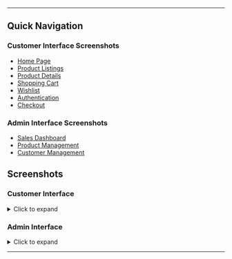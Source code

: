 
---

## Quick Navigation

### Customer Interface Screenshots
- [Home Page](#home-page-screenshot)
- [Product Listings](#product-listings-screenshot)
- [Product Details](#product-details-screenshot)
- [Shopping Cart](#shopping-cart-screenshot)
- [Wishlist](#wishlist-screenshot)
- [Authentication](#authentication-screenshots)
- [Checkout](#checkout-screenshot)

### Admin Interface Screenshots
- [Sales Dashboard](#sales-dashboard-screenshot)
- [Product Management](#product-management-screenshot)
- [Customer Management](#customer-management-screenshot)



## Screenshots

### Customer Interface

<details>
<summary>Click to expand</summary>

#### Home Page
![Home Page](./screenshots/SS/home_page.JPG)
*Engaging landing page with featured products and categories*

#### Product Listings
![Product Listings](./screenshots/SS/Product_listings.JPG)
*Comprehensive product catalog with advanced filtering*

#### Product Details
![Product Details](./screenshots/SS/Product_details.JPG)
*Detailed product information with high-resolution images*

#### Shopping Cart
![Shopping Cart](./screenshots/SS/cart.jpg)
*Intuitive cart management system*

#### Wishlist
![Wishlist](./screenshots/SS/wishlist.jpg)
*Personal wishlist for saved items*

#### Authentication
![Login Page](./screenshots/SS/login.JPG)
*Secure user login system*

![Sign-Up Page](./screenshots/SS/signup.JPG)
*User-friendly registration process*

#### Checkout
![Checkout](./screenshots/SS/checkout.JPG)
*Streamlined checkout experience*
</details>

### Admin Interface

<details>
<summary>Click to expand</summary>

#### Sales Dashboard
![Sales Overview](./screenshots/SS/Sales_Overview.JPG)
*Comprehensive sales analytics and reporting*

#### Product Management
![Manage Products](./screenshots/SS/Manage_Products.JPG)
*Advanced product management interface*

#### Customer Management
![Customer Info](./screenshots/SS/customer_info.JPG)
*Detailed customer insights and management*
</details>

---
